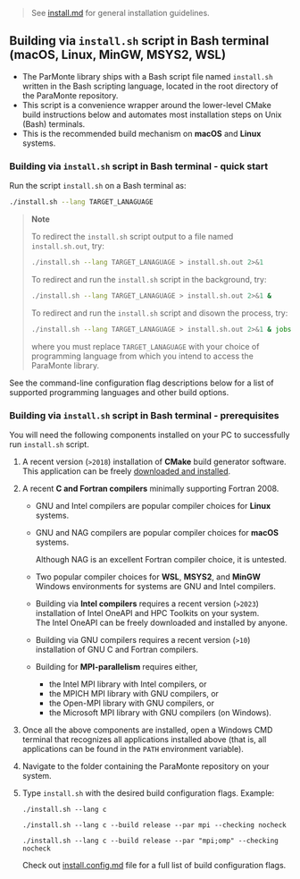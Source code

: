 > See [install.md](./install.md) for general installation guidelines.

##  Building via `install.sh` script in Bash terminal (macOS, Linux, MinGW, MSYS2, WSL)

+   The ParMonte library ships with a Bash script file named `install.sh` written in
    the Bash scripting language, located in the root directory of the ParaMonte repository.
+   This script is a convenience wrapper around the lower-level CMake build instructions
    below and automates most installation steps on Unix (Bash) terminals.
+   This is the recommended build mechanism on **macOS** and **Linux** systems.

### Building via `install.sh` script in Bash terminal - quick start

Run the script `install.sh` on a Bash terminal as:

```bash  
./install.sh --lang TARGET_LANAGUAGE
```  

> **Note**
> 
> To redirect the `install.sh` script output to a file named `install.sh.out`, try:
> 
> ```bash  
> ./install.sh --lang TARGET_LANAGUAGE > install.sh.out 2>&1
> ```  
> 
> To redirect and run the `install.sh` script in the background, try:
>
> ```bash  
> ./install.sh --lang TARGET_LANAGUAGE > install.sh.out 2>&1 &
> ```  
>
> To redirect and run the `install.sh` script and disown the process, try:
> 
> ```bash  
> ./install.sh --lang TARGET_LANAGUAGE > install.sh.out 2>&1 & jobs; disown
> ```  
> 
> where you must replace `TARGET_LANAGUAGE` with your choice of programming
> language from which you intend to access the ParaMonte library. 

See the command-line configuration flag descriptions below for a 
list of supported programming languages and other build options.

### Building via `install.sh` script in Bash terminal - prerequisites

You will need the following components installed
on your PC to successfully run `install.sh` script.

1.  A recent version (`>2018`) installation of **CMake** build generator software.  
    This application can be freely [downloaded and installed](https://cmake.org/download/).

2.  A recent **C and Fortran compilers** minimally supporting Fortran 2008.  

    + GNU and Intel compilers are popular compiler choices for **Linux** systems.  

    + GNU and NAG compilers are popular compiler choices for **macOS** systems.  

        Although NAG is an excellent Fortran compiler choice, it is untested.

    +   Two popular compiler choices for **WSL**, **MSYS2**, and **MinGW** Windows 
        environments for systems are GNU and Intel compilers.  

    +   Building via **Intel compilers** requires a recent version (`>2023`) 
        installation of Intel OneAPI and HPC Toolkits on your system.  
        The Intel OneAPI can be freely downloaded and installed by anyone.

    +   Building via GNU compilers requires a recent version (`>10`) 
        installation of GNU C and Fortran compilers.  

    +   Building for **MPI-parallelism** requires either,

        +   the Intel MPI library with Intel compilers, or
        +   the MPICH MPI library with GNU compilers, or
        +   the Open-MPI library with GNU compilers, or
        +   the Microsoft MPI library with GNU compilers (on Windows).

3.  Once all the above components are installed, open a Windows CMD terminal that
    recognizes all applications installed above (that is, all applications can
    be found in the `PATH` environment variable).

6.  Navigate to the folder containing the ParaMonte repository on your system.

7.  Type `install.sh` with the desired build configuration flags. Example:

    ```shch
    ./install.sh --lang c
    ```

    ```shch
    ./install.sh --lang c --build release --par mpi --checking nocheck
    ```

    ```shch
    ./install.sh --lang c --build release --par "mpi;omp" --checking nocheck
    ```

    Check out [install.config.md](./install.config.md) file for a full list of build configuration flags.
